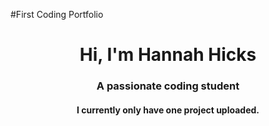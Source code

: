 #First Coding Portfolio
<h1 align="center"> Hi, I'm Hannah Hicks</h1>
<h3 align="center"> A passionate coding student</h3>
<h4 align="center"> I currently only have one project uploaded.</h4>


